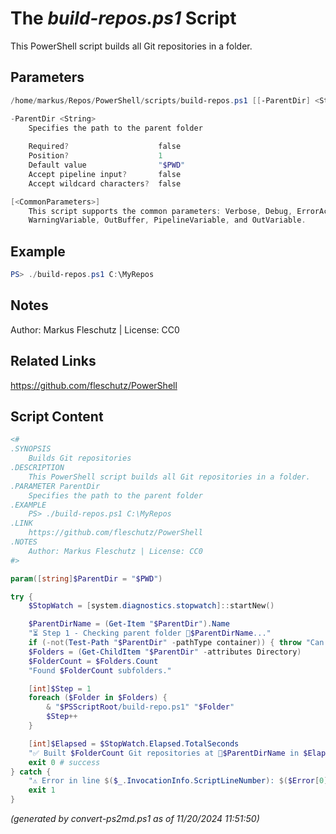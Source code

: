 The *build-repos.ps1* Script
===========================

This PowerShell script builds all Git repositories in a folder.

Parameters
----------
```powershell
/home/markus/Repos/PowerShell/scripts/build-repos.ps1 [[-ParentDir] <String>] [<CommonParameters>]

-ParentDir <String>
    Specifies the path to the parent folder
    
    Required?                    false
    Position?                    1
    Default value                "$PWD"
    Accept pipeline input?       false
    Accept wildcard characters?  false

[<CommonParameters>]
    This script supports the common parameters: Verbose, Debug, ErrorAction, ErrorVariable, WarningAction, 
    WarningVariable, OutBuffer, PipelineVariable, and OutVariable.
```

Example
-------
```powershell
PS> ./build-repos.ps1 C:\MyRepos

```

Notes
-----
Author: Markus Fleschutz | License: CC0

Related Links
-------------
https://github.com/fleschutz/PowerShell

Script Content
--------------
```powershell
<#
.SYNOPSIS
	Builds Git repositories
.DESCRIPTION
	This PowerShell script builds all Git repositories in a folder.
.PARAMETER ParentDir
	Specifies the path to the parent folder
.EXAMPLE
	PS> ./build-repos.ps1 C:\MyRepos
.LINK
	https://github.com/fleschutz/PowerShell
.NOTES
	Author: Markus Fleschutz | License: CC0
#>

param([string]$ParentDir = "$PWD")

try {
	$StopWatch = [system.diagnostics.stopwatch]::startNew()

	$ParentDirName = (Get-Item "$ParentDir").Name
	"⏳ Step 1 - Checking parent folder 📂$ParentDirName..."
	if (-not(Test-Path "$ParentDir" -pathType container)) { throw "Can't access folder: $ParentDir" }
	$Folders = (Get-ChildItem "$ParentDir" -attributes Directory)
	$FolderCount = $Folders.Count
	"Found $FolderCount subfolders."

	[int]$Step = 1
	foreach ($Folder in $Folders) {
		& "$PSScriptRoot/build-repo.ps1" "$Folder"
		$Step++
	}

	[int]$Elapsed = $StopWatch.Elapsed.TotalSeconds
	"✅ Built $FolderCount Git repositories at 📂$ParentDirName in $Elapsed sec"
	exit 0 # success
} catch {
	"⚠️ Error in line $($_.InvocationInfo.ScriptLineNumber): $($Error[0])"
	exit 1
}
```

*(generated by convert-ps2md.ps1 as of 11/20/2024 11:51:50)*
